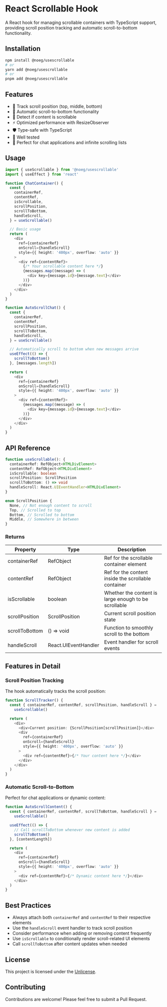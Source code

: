 # React Scrollable Hook

A React hook for managing scrollable containers with TypeScript support, providing scroll position tracking and automatic scroll-to-bottom functionality.

## Installation

```bash
npm install @noeg/usescrollable
# or
yarn add @noeg/usescrollable
# or
pnpm add @noeg/usescrollable
```

## Features

- 📜 Track scroll position (top, middle, bottom)
- 🔄 Automatic scroll-to-bottom functionality
- 📏 Detect if content is scrollable
- ⚡️ Optimized performance with ResizeObserver
- 🛡️ Type-safe with TypeScript
- 🧪 Well tested
- 💬 Perfect for chat applications and infinite scrolling lists

## Usage

```typescript
import { useScrollable } from '@noeg/usescrollable'
import { useEffect } from 'react'

function ChatContainer() {
  const {
    containerRef,
    contentRef,
    isScrollable,
    scrollPosition,
    scrollToBottom,
    handleScroll,
  } = useScrollable()

  // Basic usage
  return (
    <div
      ref={containerRef}
      onScroll={handleScroll}
      style={{ height: '400px', overflow: 'auto' }}
    >
      <div ref={contentRef}>
        {/* Your scrollable content here */}
        {messages.map((message) => (
          <div key={message.id}>{message.text}</div>
        ))}
      </div>
    </div>
  )
}

function AutoScrollChat() {
  const {
    containerRef,
    contentRef,
    scrollPosition,
    scrollToBottom,
    handleScroll,
  } = useScrollable()

  // Automatically scroll to bottom when new messages arrive
  useEffect(() => {
    scrollToBottom()
  }, [messages.length])

  return (
    <div
      ref={containerRef}
      onScroll={handleScroll}
      style={{ height: '400px', overflow: 'auto' }}
    >
      <div ref={contentRef}>
        {messages.map((message) => (
          <div key={message.id}>{message.text}</div>
        ))}
      </div>
    </div>
  )
}
```

## API Reference

```typescript
function useScrollable(): {
  containerRef: RefObject<HTMLDivElement>
  contentRef: RefObject<HTMLDivElement>
  isScrollable: boolean
  scrollPosition: ScrollPosition
  scrollToBottom: () => void
  handleScroll: React.UIEventHandler<HTMLDivElement>
}

enum ScrollPosition {
  None, // Not enough content to scroll
  Top, // Scrolled to top
  Bottom, // Scrolled to bottom
  Middle, // Somewhere in between
}
```

### Returns

| Property       | Type                                 | Description                                          |
| -------------- | ------------------------------------ | ---------------------------------------------------- |
| containerRef   | RefObject<HTMLDivElement>            | Ref for the scrollable container element             |
| contentRef     | RefObject<HTMLDivElement>            | Ref for the content inside the scrollable container  |
| isScrollable   | boolean                              | Whether the content is large enough to be scrollable |
| scrollPosition | ScrollPosition                       | Current scroll position state                        |
| scrollToBottom | () => void                           | Function to smoothly scroll to the bottom            |
| handleScroll   | React.UIEventHandler<HTMLDivElement> | Event handler for scroll events                      |

## Features in Detail

### Scroll Position Tracking

The hook automatically tracks the scroll position:

```typescript
function ScrollTracker() {
  const { containerRef, contentRef, scrollPosition, handleScroll } =
    useScrollable()

  return (
    <div>
      <div>Current position: {ScrollPosition[scrollPosition]}</div>
      <div
        ref={containerRef}
        onScroll={handleScroll}
        style={{ height: '400px', overflow: 'auto' }}
      >
        <div ref={contentRef}>{/* Your content here */}</div>
      </div>
    </div>
  )
}
```

### Automatic Scroll-to-Bottom

Perfect for chat applications or dynamic content:

```typescript
function AutoScrollContent() {
  const { containerRef, contentRef, scrollToBottom, handleScroll } =
    useScrollable()

  useEffect(() => {
    // Call scrollToBottom whenever new content is added
    scrollToBottom()
  }, [contentLength])

  return (
    <div
      ref={containerRef}
      onScroll={handleScroll}
      style={{ height: '400px', overflow: 'auto' }}
    >
      <div ref={contentRef}>{/* Dynamic content here */}</div>
    </div>
  )
}
```

## Best Practices

- Always attach both `containerRef` and `contentRef` to their respective elements
- Use the `handleScroll` event handler to track scroll position
- Consider performance when adding or removing content frequently
- Use `isScrollable` to conditionally render scroll-related UI elements
- Call `scrollToBottom` after content updates when needed

## License

This project is licensed under the [Unlicense](LICENSE).

## Contributing

Contributions are welcome! Please feel free to submit a Pull Request.
